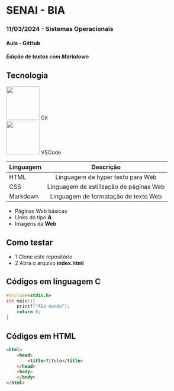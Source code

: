 # SENAI - BIA
### 11/03/2024 - Sistemas Operacionais
#### Aula - GitHub
##### Edição de textos com Markdown
## Tecnologia
<img src="https://git-scm.com/images/logos/downloads/Git-Icon-Black.png" style="width:90px">
Git<br>
<img src="https://logowik.com/content/uploads/images/visual-studio-code7642.jpg" style="width:90px">
VSCode<br>

|Linguagem|Descrição|
|-|:-:|
|HTML|Linguagem de hyper texto para Web|
|CSS|Linguagem de estilização de páginas Web|
|Markdown|Linguagem de formatação de texto Web|

- Páginas Web básicas
- Links do tipo **A**
- Imagens da **Web**

## Como testar
- 1  Clone este repositório
- 2  Abra o arquivo **index.html**

## Códigos em linguagem C
```c
#include<stdio.h>
int main(){
    printf("Alo mundo");
    return 0;
}
```

## Códigos em HTML
```html
<html>
    <head>
        <title>Titulo</title>
    </head>
    <body>
    </body>
</html>
```

